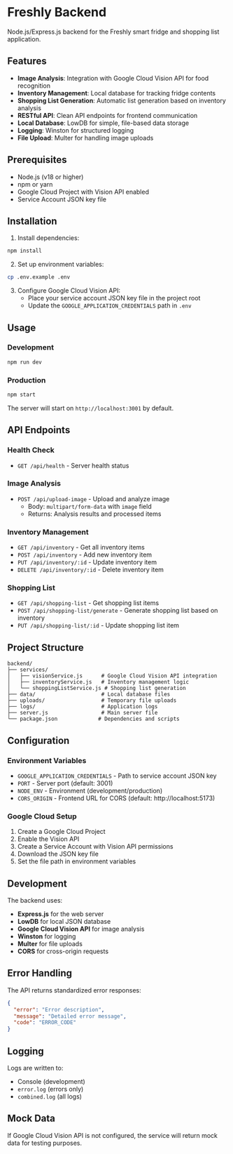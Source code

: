 # Freshly Backend

Node.js/Express.js backend for the Freshly smart fridge and shopping list application.

## Features

- **Image Analysis**: Integration with Google Cloud Vision API for food recognition
- **Inventory Management**: Local database for tracking fridge contents
- **Shopping List Generation**: Automatic list generation based on inventory analysis
- **RESTful API**: Clean API endpoints for frontend communication
- **Local Database**: LowDB for simple, file-based data storage
- **Logging**: Winston for structured logging
- **File Upload**: Multer for handling image uploads

## Prerequisites

- Node.js (v18 or higher)
- npm or yarn
- Google Cloud Project with Vision API enabled
- Service Account JSON key file

## Installation

1. Install dependencies:
```bash
npm install
```

2. Set up environment variables:
```bash
cp .env.example .env
```

3. Configure Google Cloud Vision API:
   - Place your service account JSON key file in the project root
   - Update the `GOOGLE_APPLICATION_CREDENTIALS` path in `.env`

## Usage

### Development
```bash
npm run dev
```

### Production
```bash
npm start
```

The server will start on `http://localhost:3001` by default.

## API Endpoints

### Health Check
- `GET /api/health` - Server health status

### Image Analysis
- `POST /api/upload-image` - Upload and analyze image
  - Body: `multipart/form-data` with `image` field
  - Returns: Analysis results and processed items

### Inventory Management
- `GET /api/inventory` - Get all inventory items
- `POST /api/inventory` - Add new inventory item
- `PUT /api/inventory/:id` - Update inventory item
- `DELETE /api/inventory/:id` - Delete inventory item

### Shopping List
- `GET /api/shopping-list` - Get shopping list items
- `POST /api/shopping-list/generate` - Generate shopping list based on inventory
- `PUT /api/shopping-list/:id` - Update shopping list item

## Project Structure

```
backend/
├── services/
│   ├── visionService.js      # Google Cloud Vision API integration
│   ├── inventoryService.js   # Inventory management logic
│   └── shoppingListService.js # Shopping list generation
├── data/                     # Local database files
├── uploads/                  # Temporary file uploads
├── logs/                     # Application logs
├── server.js                 # Main server file
└── package.json             # Dependencies and scripts
```

## Configuration

### Environment Variables

- `GOOGLE_APPLICATION_CREDENTIALS` - Path to service account JSON key
- `PORT` - Server port (default: 3001)
- `NODE_ENV` - Environment (development/production)
- `CORS_ORIGIN` - Frontend URL for CORS (default: http://localhost:5173)

### Google Cloud Setup

1. Create a Google Cloud Project
2. Enable the Vision API
3. Create a Service Account with Vision API permissions
4. Download the JSON key file
5. Set the file path in environment variables

## Development

The backend uses:
- **Express.js** for the web server
- **LowDB** for local JSON database
- **Google Cloud Vision API** for image analysis
- **Winston** for logging
- **Multer** for file uploads
- **CORS** for cross-origin requests

## Error Handling

The API returns standardized error responses:
```json
{
  "error": "Error description",
  "message": "Detailed error message",
  "code": "ERROR_CODE"
}
```

## Logging

Logs are written to:
- Console (development)
- `error.log` (errors only)
- `combined.log` (all logs)

## Mock Data

If Google Cloud Vision API is not configured, the service will return mock data for testing purposes.
